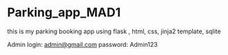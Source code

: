 # Parking_app_MAD1 
this is my parking booking app using  flask , html, css, jinja2 template, sqlite


Admin login:
admin@gmail.com
password: Admin123


